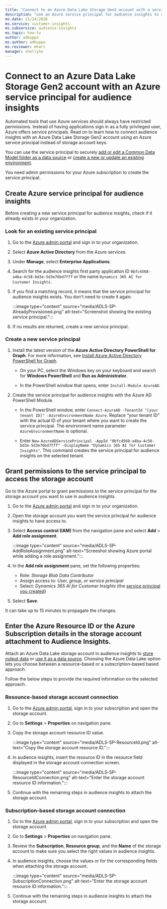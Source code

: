 ```yaml
---
title: "Connect to an Azure Data Lake Storage Gen2 account with a service principal"
description: "use an Azure service principal for audience insights to connect to your own data lake when attaching it to audience insights."
ms.date: 11/24/2020
ms.service: customer-insights
ms.subservice: audience-insights
ms.topic: how-to
author: adkuppa
ms.author: adkuppa
ms.reviewer: mhart
manager: shellyha
---
```


# Connect to an Azure Data Lake Storage Gen2 account with an Azure service principal for audience insights

Automated tools that use Azure services should always have restricted permissions. Instead of having applications sign in as a fully privileged user, Azure offers service principals. Read on to learn how to connect audience insights with an Azure Data Lake Storage Gen2 account using an Azure service principal instead of storage account keys. 

You can use the service principal to securely [add or edit a Common Data Model folder as a data source](connect-common-data-model.md) or [create a new or update an existing environment](manage-environments.md#create-an-environment-in-an-existing-organization).

You need admin permissions for your Azure subscription to create the service principal.

## Create Azure service principal for audience insights

Before creating a new service principal for audience insights, check if it already exists in your organization.

### Look for an existing service principal

1. Go to the [Azure admin portal](https://portal.azure.com) and sign in to your organization.

2. Select **Azure Active Directory** from the Azure services.

3. Under **Manage**, select **Enterprise Applications**.

4. Search for the audience insights first party application ID `0bfc4568-a4ba-4c58-bd3e-5d3e76bd7fff` or the name `Dynamics 365 AI for Customer Insights`.

5. If you find a matching record, it means that the service principal for audience insights exists. You don't need to create it again.
   
   :::image type="content" source="media/ADLS-SP-AlreadyProvisioned.png" alt-text="Screenshot showing the existing service principal.":::
   
6. If no results are returned, create a new service principal.

### Create a new service principal

1. Install the latest version of the **Azure Active Directory PowerShell for Graph**. For more information, see [Install Azure Active Directory PowerShell for Graph](https://docs.microsoft.com/powershell/azure/active-directory/install-adv2).
   - On your PC, select the Windows key on your keyboard and search for **Windows PowerShell** and **Run as Administrator**.
   
   - In the PowerShell window that opens, enter `Install-Module AzureAD`.

2. Create the  service principal for audience insights with the Azure AD PowerShell Module.
   - In the PowerShell window, enter `Connect-AzureAD -TenantId "[your tenant ID]" -AzureEnvironmentName Azure`. Replace “your tenant ID” with the actual ID of your tenant where you want to create the service principal. The environment name parameter `AzureEnvironmentName` is optional.
  
   - Enter `New-AzureADServicePrincipal -AppId "0bfc4568-a4ba-4c58-bd3e-5d3e76bd7fff" -DisplayName "Dynamics 365 AI for Customer Insights"`. This command creates the service principal for audience insights on the selected tenant.  

## Grant permissions to the service principal to access the storage account

Go to the Azure portal to grant permissions to the service principal for the storage account you want to use in audience insights.

1. Go to the [Azure admin portal](https://portal.azure.com) and sign in to your organization.

1. Open the storage account you want the service principal for audience insights to have access to.

1. Select **Access control (IAM)** from the navigation pane and select **Add** > **Add role assignment**.
   
   :::image type="content" source="media/ADLS-SP-AddRoleAssignment.png" alt-text="Screeshot showing Azure portal while adding a role assignment.":::
   
1. In the **Add role assignment** pane, set the following properties:
   - Role: *Storage Blob Data Contributor*
   - Assign access to: *User, group, or service principal*
   - Select: *Dynamics 365 AI for Customer Insights* (the [service principal you created](#create-a-new-service-principal))

1.	Select **Save**.

It can take up to 15 minutes to propagate the changes.

## Enter the Azure Resource ID or the Azure Subscription details in the storage account attachment to Audience Insights.

Attach an Azure Data Lake storage account in audience insights to [store output data](manage-environments.md) or [use it as a data source](connect-common-data-service-lake.md). Choosing the Azure Data Lake option lets you choose between a resource-based or a subscription-based based approach.

Follow the below steps to provide the required information on the selected approach.

### Resounce-based storage account connection

1. Go to the [Azure admin portal](https://portal.azure.com), sign in to your subscription and open the storage account.

1. Go to **Settings** > **Properties** on navigation pane.

1. Copy the storage account resource ID value.

   :::image type="content" source="media/ADLS-SP-ResourceId.png" alt-text="Copy the storage account resource ID.":::

1. In audience insights, insert the resource ID in the resource field displayed in the storage account connection screen.

   :::image type="content" source="media/ADLS-SP-ResourceIdConnection.png" alt-text="Enter the storage account resource ID information.":::   
   
1. Continue with the remaining steps in audience insights to attach the storage account.

### Subscription-based storage account connection

1. Go to the [Azure admin portal](https://portal.azure.com), sign in to your subscription and open the storage account.

1. Go to **Settings** > **Properties** on navigation pane.

1. Review the **Subscription**, **Resource group**, and the **Name** of the storage account to make sure you select the right values in audience insights.

1. In audience insights, choose the values or for the corresponding fields when attaching the storage account.

   :::image type="content" source="media/ADLS-SP-SubscriptionConnection.png" alt-text="Enter the storage account resource ID information.":::
   
1. Continue with the remaining steps in audience insights to attach the storage account.
